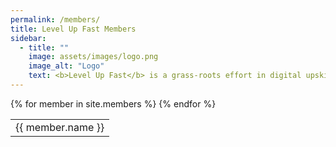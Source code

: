 ```yaml
---
permalink: /members/
title: Level Up Fast Members
sidebar:
  - title: ""
    image: assets/images/logo.png
    image_alt: "Logo"
    text: <b>Level Up Fast</b> is a grass-roots effort in digital upskilling for <b>Covid recovery</b>. Brought to you by colleges, universities and other digital skills providers from North East England.
---
```


<table>
  <tbody>
    {% for member in site.members %}
    <tr>
      <td>
       <!-- <a href="{{ member.url }}"> -->
       {{ member.name }}
       <!-- </a> -->
      </td>
<!--
      <td>
        <figure><img src="{{ member.logo }}" width="auto" height="10"></figure>
      </td>
-->
    </tr>
<!--  <p>{{ member.content | markdownify }}</p> -->
    {% endfor %}
  </tbody>
</table>